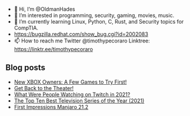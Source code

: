 - 👋 Hi, I’m @OldmanHades
- 👀 I’m interested in programming, security, gaming, movies, music.
- 🌱 I’m currently learning Linux, Python, C, Rust, and Security topics for CompTIA.
- https://bugzilla.redhat.com/show_bug.cgi?id=2002083
- 📫 How to reach me Twitter @timothypecoraro
Linktree: https://linktr.ee/timothypecoraro

## Blog posts
<!-- BLOG-POST-LIST:START -->
- [New XBOX Owners: A Few Games to Try First!](https://medium.com/@timothypecoraro/new-xbox-owners-a-few-games-to-try-first-264f6dc4ccd8?source=rss-5097f5c9b801------2)
- [Get Back to the Theater!](https://medium.com/@timothypecoraro/get-back-to-the-theater-1b61e761178f?source=rss-5097f5c9b801------2)
- [What Were People Watching on Twitch in 2021?](https://medium.com/@timothypecoraro/what-were-people-watching-on-twitch-in-2021-f6b98effe736?source=rss-5097f5c9b801------2)
- [The Top Ten Best Television Series of the Year &lpar;2021&rpar;](https://medium.com/@timothypecoraro/the-top-ten-best-television-series-of-the-year-2021-8d4b43a2787d?source=rss-5097f5c9b801------2)
- [First Impressions Manjaro 21.2](https://medium.com/@timothypecoraro/first-impressions-manjaro-21-2-6975a06d4880?source=rss-5097f5c9b801------2)
<!-- BLOG-POST-LIST:END -->
